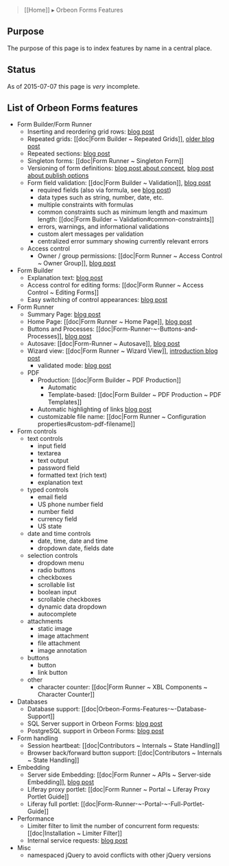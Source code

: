 > [[Home]] ▸ Orbeon Forms Features

## Purpose

The purpose of this page is to index features by name in a central place.

## Status

As of 2015-07-07 this page is *very* incomplete.

## List of Orbeon Forms features

- Form Builder/Form Runner
  - Inserting and reordering grid rows: [blog post](http://blog.orbeon.com/2013/11/inserting-and-reordering-grid-rows.html)
  - Repeated grids: [[doc|Form Builder ~ Repeated Grids]], [older blog post](http://blog.orbeon.com/2012/04/support-for-repeats-lands-in-form.html)
  - Repeated sections: [blog post](http://blog.orbeon.com/2014/01/repeated-sections.html)
  - Singleton forms: [[doc|Form Runner ~ Singleton Form]]
  - Versioning of form definitions: [blog post about concept](http://blog.orbeon.com/2014/02/form-versioning.html), [blog post about publish options](http://blog.orbeon.com/2015/01/choosing-best-versioning-option-when.html)
  - Form field validation: [[doc|Form Builder ~ Validation]], [blog post](http://blog.orbeon.com/2013/07/enhanced-validation-in-form-builder-and.html)
    - required fields (also via formula, see [blog post](http://blog.orbeon.com/2014/09/control-required-values-with-formulas.html))
    - data types such as string, number, date, etc.
    - multiple constraints with formulas
    - common constraints such as minimum length and maximum length: [[doc|Form Builder ~ Validation#common-constraints]]
    - errors, warnings, and informational validations
    - custom alert messages per validation
    - centralized error summary showing currently relevant errors
  - Access control
    - Owner / group permissions: [[doc|Form Runner ~ Access Control ~ Owner Group]], [blog post](http://blog.orbeon.com/2013/09/ownergroup-based-permissions-aka-see.html)
- Form Builder
  - Explanation text: [blog post](http://blog.orbeon.com/2015/04/adding-explanatory-text-to-your-forms.html)
  - Access control for editing forms: [[doc|Form Runner ~ Access Control ~ Editing Forms]]
  - Easy switching of control appearances: [blog post](http://blog.orbeon.com/2015/06/how-new-form-builder-appearance.html)
- Form Runner
  - Summary Page: [blog post](http://blog.orbeon.com/2014/06/the-form-builder-summary-page-and-form.html)
  - Home Page: [[doc|Form Runner ~ Home Page]], [blog post](http://blog.orbeon.com/2014/06/the-form-builder-summary-page-and-form.html)
  - Buttons and Processes: [[doc|Form-Runner-~-Buttons-and-Processes]], [blog post](http://blog.orbeon.com/2013/04/more-powerful-buttons.html)
  - Autosave: [[doc|Form-Runner ~ Autosave]], [blog post](http://blog.orbeon.com/2013/10/autosave.html)
  - Wizard view: [[doc|Form Runner ~ Wizard View]], [introduction blog post](http://blog.orbeon.com/2012/12/form-runner-wizard-view.html)
    - validated mode: [blog post](http://blog.orbeon.com/2015/03/new-wizard-validated-mode.html)
  - PDF
    - Production: [[doc|Form Builder ~ PDF Production]]
      - Automatic
      - Template-based: [[doc|Form Builder ~ PDF Production ~ PDF Templates]]
    - Automatic highlighting of links [blog post](http://blog.orbeon.com/2015/04/automatic-web-links-in-pdf-files.html)
    - customizable file name: [[doc|Form Runner ~ Configuration properties#custom-pdf-filename]]
- Form controls
  - text controls
    - input field
    - textarea
    - text output
    - password field
    - formatted text (rich text)
    - explanation text
  - typed controls
    - email field
    - US phone number field
    - number field
    - currency field
    - US state
  - date and time controls
    - date, time, date and time
    - dropdown date, fields date
  - selection controls
    - dropdown menu
    - radio buttons
    - checkboxes
    - scrollable list
    - boolean input
    - scrollable checkboxes
    - dynamic data dropdown
    - autocomplete
  - attachments
    - static image
    - image attachment
    - file attachment
    - image annotation
  - buttons
    - button
    - link button
  - other
    - character counter: [[doc|Form Runner ~ XBL Components ~ Character Counter]]
- Databases
  - Database support: [[doc|Orbeon-Forms-Features-~-Database-Support]]
  - SQL Server support in Orbeon Forms: [blog post](http://blog.orbeon.com/2014/05/sql-server-support-in-orbeon-forms.html)
  - PostgreSQL support in Orbeon Forms: [blog post](http://blog.orbeon.com/2014/12/postgresql-support-in-orbeon-forms.html)
- Form handling
  - Session heartbeat: [[doc|Contributors ~ Internals ~ State Handling]]
  - Browser back/forward button support: [[doc|Contributors ~ Internals ~ State Handling]]
- Embedding
  - Server side Embedding: [[doc|Form Runner ~ APIs ~ Server-side Embedding]], [blog post](http://blog.orbeon.com/2014/09/embedding-support-in-orbeon-forms-47.html)
  - Liferay proxy portlet: [[doc|Form Runner ~ Portal ~ Liferay Proxy Portlet Guide]]
  - Liferay full portlet: [[doc|Form-Runner-~-Portal-~-Full-Portlet-Guide]]
- Performance
  - Limiter filter to limit the number of concurrent form requests: [[doc|Installation ~ Limiter Filter]]
  - Internal service requests: [blog post](http://blog.orbeon.com/2015/01/saying-goodbye-to-internal-http.html)
- Misc
  - namespaced jQuery to avoid conflicts with other jQuery versions